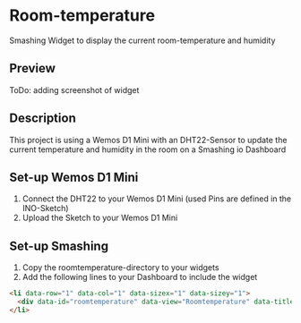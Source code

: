 # Room-temperature
Smashing Widget to display the current room-temperature and humidity

## Preview

ToDo: adding screenshot of widget

## Description
This project is using a Wemos D1 Mini with an DHT22-Sensor to update the current temperature and humidity in the room on a Smashing io Dashboard

## Set-up Wemos D1 Mini
1. Connect the DHT22 to your Wemos D1 Mini (used Pins are defined in the INO-Sketch)
2. Upload the Sketch to your Wemos D1 Mini

## Set-up Smashing
1. Copy the roomtemperature-directory to your widgets
2. Add the following lines to your Dashboard to include the widget
```html
<li data-row="1" data-col="1" data-sizex="1" data-sizey="1">
  <div data-id="roomtemperature" data-view="Roomtemperature" data-title="Wohnzimmer" ></div>
</li>
```
